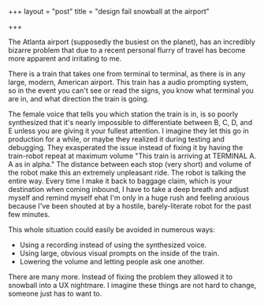 +++
layout = "post"
title = "design fail snowball at the airport"

+++

The Atlanta airport (supposedly the busiest on the planet), has an incredibly
bizarre problem that due to a recent personal flurry of travel has become more apparent
 and irritating to me. 

There is a train that takes one from terminal to terminal, as there is in any
large, modern, American airport. This train has a audio prompting system, so in the
event you can't see or read the signs, you know what terminal you are in, and
what direction the train is going.

The female voice that tells you which station the train is in, is
so poorly synthesized that it's nearly impossible to differentiate between B,
C, D, and E unless you are giving it your fullest attention. I
imagine they let this go in production for a while, or maybe they realized it during testing
and debugging. They exasperated the issue instead of fixing it by having the
train-robot repeat at maximum volume "This train is arriving at TERMINAL A. A as in
alpha." 
The distance between each stop (very short) and volume of the
robot make this an extremely unpleasant ride. The robot is talking the entire
way. Every time I make it back to
baggage claim, which is your destination when coming inbound, I have to take a
deep breath and adjust myself and remind myself ehat I'm only in a huge
rush and feeling anxious because I've been shouted at by a hostile, barely-literate robot for the past
few minutes. 

This whole situation could easily be avoided in numerous ways: 
* Using a recording instead of using the synthesized voice.
* Using large, obvious visual prompts on the inside of the train. 
* Lowering the volume and letting people ask one another. 

There are many more. Instead of fixing the problem they allowed it to snowball
into a UX nightmare. I imagine these things are not hard to change, someone
just has to want to.
